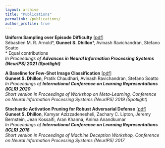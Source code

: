 ```yaml
---
layout: archive
title: "Publications"
permalink: /publications/
author_profile: true
---
```



**Uniform Sampling over Episode Difficulty** [[pdf](https://arxiv.org/pdf/2108.01662.pdf)]<br/>
Sébastien M. R. Arnold\*, **Guneet S. Dhillon**\*, Avinash Ravichandran, Stefano Soatto<br/>
\* Equal contributions<br/>
*In Proceedings of **Advances in Neural Information Processing Systems (NeurIPS) 2021 (Spotlight)***

**A Baseline for Few-Shot Image Classification** [[pdf](https://arxiv.org/pdf/1909.02729.pdf)]<br/>
**Guneet S. Dhillon**, Pratik Chaudhari, Avinash Ravichandran, Stefano Soatto<br/>
*In Proceedings of **International Conference on Learning Representations (ICLR) 2020***<br/>
*Short version in Proceedings of Workshop on Meta-Learning, Conference on Neural Information Processing Systems (NeurIPS) 2019 (Spotlight)*

**Stochastic Activation Pruning for Robust Adversarial Defense** [[pdf](https://arxiv.org/pdf/1803.01442.pdf)]<br/>
**Guneet S. Dhillon**, Kamyar Azizzadenesheli, Zachary C. Lipton, Jeremy Bernstein, Jean Kossaifi, Aran Khanna, Anima Anandkumar<br/>
*In Proceedings of **International Conference on Learning Representations (ICLR) 2018***<br/>
*Short version in Proceedings of Machine Deception Workshop, Conference on Neural Information Processing Systems (NeurIPS) 2017*
